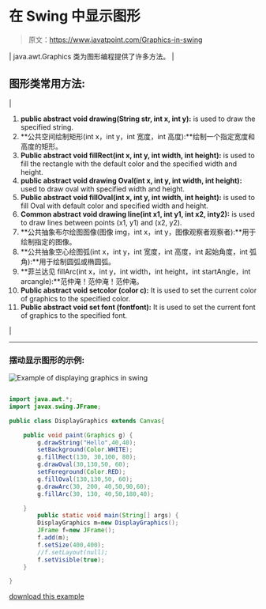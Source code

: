 # 在 Swing 中显示图形

> 原文：<https://www.javatpoint.com/Graphics-in-swing>

| java.awt.Graphics 类为图形编程提供了许多方法。 |

## 图形类常用方法:

| 

1.  **public abstract void drawing(String str, int x, int y):** is used to draw the specified string.
2.  **公共空间绘制矩形(int x，int y，int 宽度，int 高度):**绘制一个指定宽度和高度的矩形。
3.  **Public abstract void fillRect(int x, int y, int width, int height):** is used to fill the rectangle with the default color and the specified width and height.
4.  **public abstract void drawing Oval(int x, int y, int width, int height):** used to draw oval with specified width and height.
5.  **Public abstract void fillOval(int x, int y, int width, int height):** is used to fill Oval with default color and specified width and height.
6.  **Common abstract void drawing line(int x1, int y1, int x2, inty2):** is used to draw lines between points (x1, y1) and (x2, y2).
7.  **公共抽象布尔绘图图像(图像 img，int x，int y，图像观察者观察者):**用于绘制指定的图像。
8.  **公共抽象空心绘图弧(int x，int y，int 宽度，int 高度，int 起始角度，int 弧角):**用于绘制圆弧或椭圆弧。
9.  **菲兰达见 fillArc(int x，int y，int width，int height，int startAngle，int arcangle):**范仲淹！范仲淹！范仲淹。
10.  **Public abstract void setcolor (color c):** It is used to set the current color of graphics to the specified color.
11.  **Public abstract void set font (fontfont):** It is used to set the current font of graphics to the specified font.

 |

* * *

### 摆动显示图形的示例:

![Example of displaying graphics in swing](../img/2498205564121d5225d33b07ff4044b3.png)

```java

import java.awt.*;
import javax.swing.JFrame;

public class DisplayGraphics extends Canvas{

	public void paint(Graphics g) {
		g.drawString("Hello",40,40);
		setBackground(Color.WHITE);
		g.fillRect(130, 30,100, 80);
		g.drawOval(30,130,50, 60);
		setForeground(Color.RED);
		g.fillOval(130,130,50, 60);
		g.drawArc(30, 200, 40,50,90,60);
		g.fillArc(30, 130, 40,50,180,40);

	}
		public static void main(String[] args) {
		DisplayGraphics m=new DisplayGraphics();
		JFrame f=new JFrame();
		f.add(m);
		f.setSize(400,400);
		//f.setLayout(null);
		f.setVisible(true);
	}

}

```

[download this example](https://static.javatpoint.com/src/swing/swinggraphics.zip)